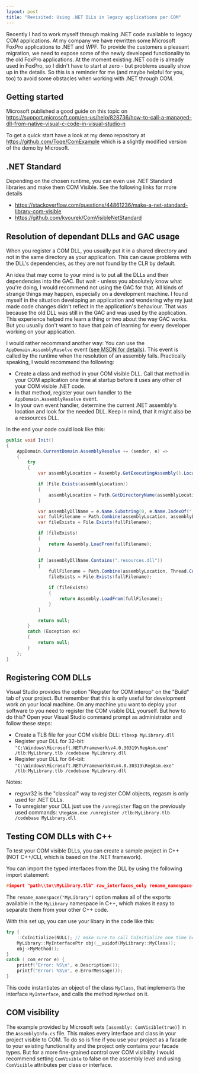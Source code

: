 ```yaml
---
layout: post
title: "Revisited: Using .NET DLLs in legacy applications per COM"
---
```


Recently I had to work myself through making .NET code available to legacy COM applications.
At my company we have rewritten some Microsoft FoxPro applications to .NET and WPF.
To provide the customers a pleasant migration, we need to expose some of the newly developed functionality to the old FoxPro applications.
At the moment existing .NET code is already used in FoxPro, so I didn't have to start at zero - but problems usually show up in the details.
So this is a reminder for me (and maybe helpful for you, too) to avoid some obstacles when working with .NET through COM.

## Getting started

Microsoft published a good guide on this topic on 
<https://support.microsoft.com/en-us/help/828736/how-to-call-a-managed-dll-from-native-visual-c-code-in-visual-studio-n>

To get a quick start have a look at my demo repository at <https://github.com/Toqe/ComExample> which is a slightly modified version of the demo by Microsoft.

## .NET Standard

Depending on the chosen runtime, you can even use .NET Standard libraries and make them COM Visible. 
See the following links for more details

* <https://stackoverflow.com/questions/44861236/make-a-net-standard-library-com-visible>
* <https://github.com/kyourek/ComVisibleNetStandard>

## Resolution of dependant DLLs and GAC usage
When you register a COM DLL, you usually put it in a shared directory and not in the same directory as your application. 
This can cause problems with the DLL's dependencies, as they are not found by the CLR by default.

An idea that may come to your mind is to put all the DLLs and their dependencies into the GAC. 
But wait - unless you absolutely know what you're doing, I would recommend not using the GAC for that. 
All kinds of strange things may happen, especially on a development machine. 
I found myself in the situation developing an application and wondering why my just made code changes didn't reflect in the application's behaviour.
That was because the old DLL was still in the GAC and was used by the application.
This experience helped me learn a thing or two about the way GAC works.
But you usually don't want to have that pain of learning for every developer working on your application.

I would rather recommand another way: 
You can use the `AppDomain.AssemblyResolve` event 
([see MSDN for details](https://docs.microsoft.com/en-us/dotnet/api/system.appdomain.assemblyresolve?redirectedfrom=MSDN&view=netframework-4.7.2)).
This event is called by the runtime when the resolution of an assembly fails. 
Practically speaking, I would recommend the following:

* Create a class and method in your COM visible DLL. Call that method in your COM application one time at startup before it uses any other of your COM visible .NET code.
* In that method, register your own handler to the `AppDomain.AssemblyResolve` event.
* In your own event handler, determine the current .NET assembly's location and look for the needed DLL. Keep in mind, that it might also be a ressources DLL.

In the end your code could look like this:

```C#
public void Init()
{
    AppDomain.CurrentDomain.AssemblyResolve += (sender, e) =>
    {
        try
        {
            var assemblyLocation = Assembly.GetExecutingAssembly().Location;

            if (File.Exists(assemblyLocation))
            {
                assemblyLocation = Path.GetDirectoryName(assemblyLocation);
            }

            var assemblyDllName = e.Name.Substring(0, e.Name.IndexOf(",")) + ".dll";
            var fullFilename = Path.Combine(assemblyLocation, assemblyDllName);
            var fileExists = File.Exists(fullFilename);

            if (fileExists)
            {
                return Assembly.LoadFrom(fullFilename);
            }

            if (assemblyDllName.Contains(".resources.dll"))
            {
                fullFilename = Path.Combine(assemblyLocation, Thread.CurrentThread.CurrentCulture.TwoLetterISOLanguageName, assemblyDllName);
                fileExists = File.Exists(fullFilename);

                if (fileExists)
                {
                    return Assembly.LoadFrom(fullFilename);
                }
            }

            return null;
        }
        catch (Exception ex)
        {
            return null;
        }
    };
}
```

## Registering COM DLLs

Visual Studio provides the option "Register for COM interop" on the "Build" tab of your project.
But remember that this is only useful for development work on your local machine.
On any machine you want to deploy your software to you need to register the COM visible DLL yourself.
But how to do this?
Open your Visual Studio command prompt as administrator and follow these steps:

* Create a TLB file for your COM visible DLL: `tlbexp MyLibrary.dll`
* Register your DLL for 32-bit: `"C:\Windows\Microsoft.NET\Framework\v4.0.30319\RegAsm.exe" /tlb:MyLibrary.tlb /codebase MyLibrary.dll`
* Register your DLL for 64-bit: `"C:\Windows\Microsoft.NET\Framework64\v4.0.30319\RegAsm.exe" /tlb:MyLibrary.tlb /codebase MyLibrary.dll`

Notes:

* regsvr32 is the "classical" way to register COM objects, regasm is only used for .NET DLLs.
* To unregister your DLL just use the `/unregister` flag on the previously used commands: `\RegAsm.exe /unregister /tlb:MyLibrary.tlb /codebase MyLibrary.dll`

## Testing COM DLLs with C++

To test your COM visible DLLs, you can create a sample project in C++ (NOT C++/CLI, which is based on the .NET framework).

You can import the typed interfaces from the DLL by using the following import statement:

```C++
#import "path\\to\\MyLibrary.tlb" raw_interfaces_only rename_namespace("MyLibrary")
```

The `rename_namespace("MyLibrary")` option makes all of the exports available in the `MyLibrary` namespace in C++, which makes it easy to separate them from your other C++ code.

With this set up, you can use your libary in the code like this:

```C++
try {
    ::CoInitialize(NULL); // make sure to call CoInitialize one time before starting to use your COM DLL
    MyLibrary::MyInterfacePtr obj(__uuidof(MyLibrary::MyClass));
    obj->MyMethod();
}
catch (_com_error e) {
    printf("Error: %S\n", e.Description());
    printf("Error: %S\n", e.ErrorMessage());
}
```

This code instantiates an object of the class `MyClass`, that implements the interface `MyInterface`, and calls the method `MyMethod` on it.

## COM visibility

The example provided by Microsoft sets `[assembly: ComVisible(true)]` in the `AssemblyInfo.cs` file.
This makes every interface and class in your project visible to COM.
To do so is fine if you use your project as a facade to your existing functionality and the project only contains your facade types.
But for a more fine-grained control over COM visibility I would recommend setting `ComVisible` to false on the assembly level and using `ComVisible` attributes per class or interface.
